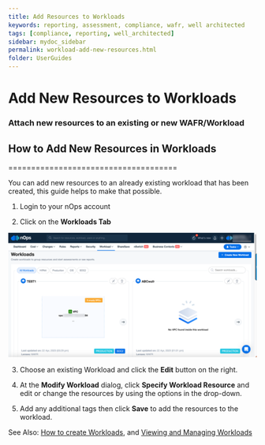 ```yaml
---
title: Add Resources to Workloads
keywords: reporting, assessment, compliance, wafr, well architected
tags: [compliance, reporting, well_architected]
sidebar: mydoc_sidebar
permalink: workload-add-new-resources.html
folder: UserGuides
---
```


# Add New Resources to Workloads

### Attach new resources to an existing or new WAFR/Workload ###


## How to Add New Resources in Workloads ##
=====================================

You can add new resources to an already existing workload that has been created, this guide helps to make that possible.

1.  Login to your nOps account
    
2.  Click on the **Workloads Tab**
    
![](/tmpimg/workloads-list.png)
    
3.  Choose an existing Workload and click the **Edit** button on the right.
    
4.  At the **Modify Workload** dialog, click **Specify Workload Resource** and edit or change the resources by using the options in the drop-down.
    
5.  Add any additional tags then click **Save** to add the resources to the workload.
    

See Also: [How to create Workloads](/workload-create.html), and [Viewing and Managing Workloads](workload-view-and-manage.html)